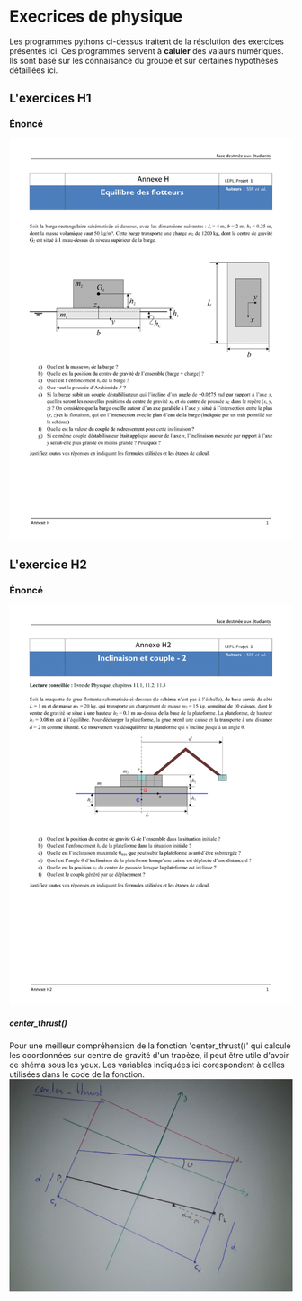 # Execrices de physique
Les programmes pythons ci-dessus traitent de la résolution des exercices présentés ici. Ces programmes servent à **caluler** des valaurs numériques.
Ils sont basé sur les connaisance du groupe et sur certaines hypothèses détaillées ici.

## L'exercices H1
### Énoncé
![Énoncé d l'exercice H1](../sources/Annexe_H1_Equilibre_des_flotteurs.png)


## L'exercice H2
### Énoncé
![Énoncé de l'exercice H2](../sources/Annexe_H2_Inclinaison_et_couple.png)



##### center_thrust()
Pour une meilleur compréhension de la fonction 'center_thrust()' qui calcule les coordonnées sur centre de gravité d'un trapèze, il peut être utile d'avoir ce shéma sous les yeux. Les variables indiquées ici corespondent à celles utilisées dans le code de la fonction.
![Shéma du trapèze](../sources/center_thrust.jpg?raw=true "Title")